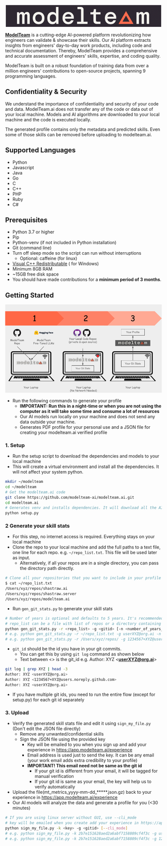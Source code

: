 <div align="center">
  <img src="images/modelteam_logo_blk.png" alt="modelteam">
</div>

**[ModelTeam](https://modelteam.ai)** is a cutting-edge AI-powered platform revolutionizing how engineers can validate &
showcase their skills.
Our AI platform extracts insights from engineers' day-to-day work products, including code and technical documentation.
Thereby, ModelTeam provides a comprehensive and accurate assessment of engineers' skills, expertise, and coding quality.

ModelTeam is built on a robust foundation of training data from over a million engineers' contributions to open-source
projects, spanning 9 programming languages.

## Confidentiality & Security

We understand the importance of confidentiality and security of your code and data. ModelTeam.ai does not transfer any
of the code or data out of your local machine. Models and AI algorithms are downloaded to your local machine and the
code is executed locally.

The generated profile contains only the metadata and predicted skills. Even some of those skills can be removed before
uploading to modelteam.ai.

## Supported Languages

- Python
- Javascript
- Java
- Go
- C
- C++
- PHP
- Ruby
- C#

## Prerequisites

- Python 3.7 or higher
- Pip
- Python-venv (if not included in Python installation)
- Git (command line)
- Turn off sleep mode so the script can run without interruptions
    - Optional: caffeine (for linux)
- [Visual C++ Redistributable](https://learn.microsoft.com/en-us/cpp/windows/latest-supported-vc-redist?view=msvc-170) (
  for Windows)
- Minimum 8GB RAM
- ~15GB free disk space
- You should have made contributions for a **minimum period of 3 months**.

## Getting Started

![Getting Started](images/getting_started.png)

- Run the following commands to generate your profile
    - **IMPORTANT: Run this in a night-time or when you are not using the computer as it will take some time and consume
      a lot of resources**
    - Our AI models run locally on your machine and does not send any data outside your machine.
    - Generates PDF profile for your personal use and a JSON file for creating your modelteam.ai verified profile

### 1. Setup

- Run the setup script to download the dependencies and models to your local machine
- This will create a virtual environment and install all the dependencies. It will not affect your system python.

```bash
mkdir ~/modelteam
cd ~/modelteam
# Get the modelteam.ai code
git clone https://github.com/modelteam-ai/modelteam.ai.git
cd modelteam.ai
# Generates venv and installs dependencies. It will download all the AI models
python setup.py
```

### 2 Generate your skill stats

- For this step, no internet access is required. Everything stays on your local machine
- Clone the repo to your local machine and add the full paths to a text file, one line for each repo. e.g.
  `~/repo_list.txt`. This file will be used later as input.
    - Alternatively, if all your repos are in a single directory, you can pass the directory path directly.

```bash
# Clone all your repositories that you want to include in your profile if it's not already cloned
$ cat ~/repo_list.txt
/Users/xyz/repos/shastraw.ai
/Users/xyz/repos/shastraw.server
/Users/xyz/repos/modelteam.ai
```

- Run `gen_git_stats.py` to generate your skill stats

```bash
# Number of years is optional and defaults to 5 years. It's recommended to change it to number of years you want to look back in git history
# repo_list can be a file with list of repos or a directory containing all the repos
python gen_git_stats.py -r <repo_list> -g <gitid> [-n <number_of_years_to_look_back>]
# e.g. python gen_git_stats.py -r ~/repo_list.txt -g userXYZ@org.ai -n 5
# e.g. python gen_git_stats.py -r /Users/xyz/repos/ -g 1234567+XYZ@users.noreply.github.com -n 5
```

- `git_id` should be the id you have in your git commits.
    - You can get this by using `git log` command as shown below
    - Text between <> is the git_id e.g. Author: XYZ <**userXYZ@org.ai**>

```bash 
git log | grep XYZ | head -3
Author: XYZ <userXYZ@org.ai>
Author: XYZ <1234567+XYZ@users.noreply.github.com>
Author: XYZ <userXYZ@org.ai>
```

- If you have multiple git ids, you need to run the entire flow (except for setup.py) for each git id separately

### 3. Upload

- Verify the generated skill stats file and edit it using `sign_my_file.py` (Don't edit the JSON file directly)
    - Remove any unwanted/confidential skills
    - Sign the JSON file using the provided key
        - Key will be emailed to you when you sign up and add your experience in https://app.modelteam.ai/experience
        - Email address is used just to send the key. It can be any email (your work email adds extra credibility to
          your profile)
        - **IMPORTANT! This email need not be same as the git id**
            - If your git id is different from your email, it will be tagged for manual verification
            - If your git id is same as your email, the key will help us to verify automatically
- Upload the file(mt_metrics_yyyy-mm-dd_*****.json.gz) back to your experience in https://app.modelteam.ai/experience
- Our AI models will analyze the data and generate a profile for you (<30 minutes)

```bash
# If you are using linux server without GUI, use --cli_mode
# key will be emailed when you create add your experience in https://app.modelteam.ai/experience
python sign_my_file.py -k <key> -g <gitid> [--cli_mode]
# e.g. python sign_my_file.py -k 2b7e151628aed2a6abf7158809cf4f3c -g userXYZ@org.ai # For MacOS/Windows
# e.g. python sign_my_file.py -k 2b7e151628aed2a6abf7158809cf4f3c -g 1234567+XYZ@users.noreply.github.com --cli_mode # For Linux
```
